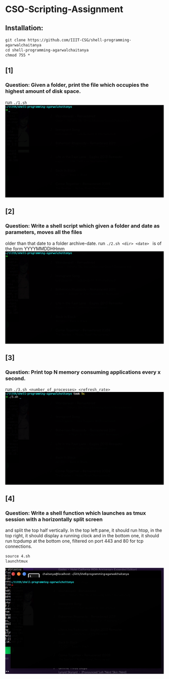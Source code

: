# CSO-Scripting-Assignment
## Installation:
```
git clone https://github.com/IIIT-CSG/shell-programming-agarwalchaitanya
cd shell-programming-agarwalchaitanya
chmod 755 *
```
## [1]
### Question: Given a folder, print the file which occupies the highest amount of disk space.
run `./1.sh `
![terminal_capture](assets/1.gif)

## [2]
### Question: Write a shell script which given a folder and date as parameters, moves all the files
older than that date to a folder archive-date.
run `./2.sh <dir> <date> `
<date> is of the form YYYYMMDDHHmm
![terminal_capture](assets/2.gif)

## [3]
### Question: Print top N memory consuming applications every x second.
run ` ./3.sh <number_of_processes> <refresh_rate> `
![terminal_capture](assets/3.gif)

## [4]
### Question:  Write a shell function which launches as tmux session with a horizontally split screen
and split the top half vertically. In the top left pane, it should run htop, in the top
right, it should display a running clock and in the bottom one, it should run tcpdump
at the bottom one, filtered on port 443 and 80 for tcp connections.
```
source 4.sh
launchtmux
```
![terminal_capture](assets/4.gif)
